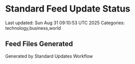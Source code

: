 # Standard Feed Update Status
Last updated: Sun Aug 31 09:10:53 UTC 2025
Categories: technology,business,world

## Feed Files Generated

Generated by Standard Updates Workflow
